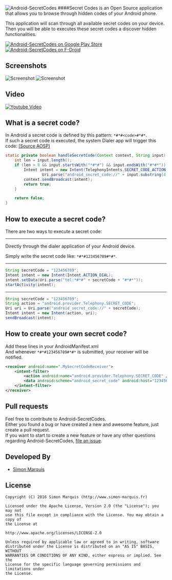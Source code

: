 ![Android-SecretCodes](https://raw.github.com/SimonMarquis/Android-SecretCodes/master/Resources/Feature%20graphic%20-%20resized.png "Android-SecretCodes") 
####Secret Codes is an Open Source application that allows you to browse through hidden codes of your Android phone.

This application will scan through all available secret codes on your device.  
Then you will be able to executes these secret codes a discover hidden functionalities.

[![Android-SecretCodes on Google Play Store](Resources/en-play-badge-border.png)](https://play.google.com/store/apps/details?id=fr.simon.marquis.secretcodes)  
[![Android-SecretCodes on F-Droid](Resources/fdroid.png)](https://f-droid.org/repository/browse/?fdid=fr.simon.marquis.secretcodes)

Screenshots
-----------
![Screenshot][screen1]
![Screenshot][screen2]

Video
-----

[![Youtube Video](http://img.youtube.com/vi/GH1NrV7EqI8/0.jpg)](http://www.youtube.com/watch?v=GH1NrV7EqI8)

What is a secret code?
----------------------

In Android a secret code is defined by this pattern: `*#*#<code>#*#*`.  
If such a secret code is executed, the system Dialer app will trigger this code: [(Source AOSP)](https://android.googlesource.com/platform/packages/apps/Dialer/+/91197049c458f07092b31501d2ed512180b13d58/src/com/android/dialer/SpecialCharSequenceMgr.java#131)

```java
static private boolean handleSecretCode(Context context, String input) {
    int len = input.length();
    if (len > 8 && input.startsWith("*#*#") && input.endsWith("#*#*")) {
        Intent intent = new Intent(TelephonyIntents.SECRET_CODE_ACTION,
                Uri.parse("android_secret_code://" + input.substring(4, len - 4)));
        context.sendBroadcast(intent);
        return true;
    }

    return false;
}
```

How to execute a secret code?
-----------------------------

There are two ways to execute a secret code:
***
Directly through the dialer application of your Android device.

Simply write the secret code like: `*#*#123456789#*#*`.
***
```java
String secretCode = "123456789";
Intent intent = new Intent(Intent.ACTION_DIAL);    
intent.setData(Uri.parse("tel:*#*#" + secretCode + "#*#*"));
startActivity(intent);
```
***
```java
String secretCode = "123456789";
String action = "android.provider.Telephony.SECRET_CODE";
Uri uri = Uri.parse("android_secret_code://" + secretCode);
Intent intent = new Intent(action, uri);
sendBroadcast(intent);
```

How to create your own secret code?
-----------------------------------

Add these lines in your AndroidManifest.xml  
And whenever `*#*#123456789#*#*` is submitted, your receiver will be notified.
```xml
<receiver android:name=".MySecretCodeReceiver">
    <intent-filter>
        <action android:name="android.provider.Telephony.SECRET_CODE" />
        <data android:scheme="android_secret_code" android:host="123456789" />
	</intent-filter>
</receiver>
```

Pull requests
-------------
Feel free to contribute to Android-SecretCodes.  
Either you found a bug or have created a new and awesome feature, just create a pull request.  
If you want to start to create a new feature or have any other questions regarding Android-SecretCodes, [file an issue](https://github.com/SimonMarquis/Android-SecretCodes/issues/new).

Developed By
------------
* [Simon Marquis][1]

License
-------

	Copyright (C) 2016 Simon Marquis (http://www.simon-marquis.fr)
	
	Licensed under the Apache License, Version 2.0 (the "License"); you may not
	use this file except in compliance with the License. You may obtain a copy of
	the License at
	
	http://www.apache.org/licenses/LICENSE-2.0
	
	Unless required by applicable law or agreed to in writing, software
	distributed under the License is distributed on an "AS IS" BASIS, WITHOUT
	WARRANTIES OR CONDITIONS OF ANY KIND, either express or implied. See the
	License for the specific language governing permissions and limitations under
	the License.


 [1]: http://www.simon-marquis.fr
 
 [screen1]: Resources/nexus5x-resized.png "List of codes"
 [screen2]: Resources/nexus5x-2-resized.png "List of codes"
 
